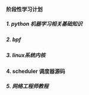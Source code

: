 #### 阶段性学习计划

##### 1. python 机器学习相关基础知识

##### 2. bpf

##### 3. linux系统内核

#### 4. scheduler 调度器源码

##### 5. 网络工程师教程

